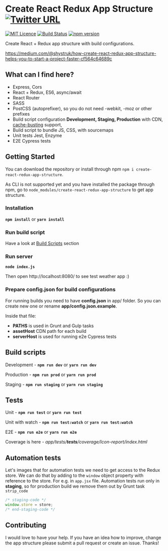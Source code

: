 # Create React Redux App Structure [![Twitter URL](https://img.shields.io/twitter/url/http/shields.io.svg?style=social)](https://twitter.com/intent/tweet?hashtags=reactjs%20%23redux%20%23javascript&original_referer=https%3A%2F%2Fpublish.twitter.com%2F&ref_src=twsrc%5Etfw&text=Start%20your%20project%20fast%20with%20Create%20React%20Redux%20App%20Structure&tw_p=tweetbutton&url=https%3A%2F%2Fgithub.com%2Fshystruk%2Fcreate-react-redux-app-structure&via=shystrukk) #

[![MIT Licence](https://badges.frapsoft.com/os/mit/mit.svg?v=103)](https://opensource.org/licenses/mit-license.php) [![Build Status](https://travis-ci.org/shystruk/create-react-redux-app-structure.svg?branch=master)](https://travis-ci.org/shystruk/create-react-redux-app-structure) [![npm version](https://badge.fury.io/js/create-react-redux-app-structure.svg)](https://badge.fury.io/js/create-react-redux-app-structure)

Create React + Redux app structure with build configurations.

https://medium.com/@shystruk/how-create-react-redux-app-structure-helps-you-to-start-a-project-faster-cf564c64689c

## What can I find here? ##
- Express, Cors
- React + Redux, ES6, async/await
- React Router
- SASS
- PostCSS (autoprefixer), so you do not need -webkit, -moz or other prefixes
- Build script configuration **Development, Staging, Production** with CDN, [cache-busting](https://www.keycdn.com/support/what-is-cache-busting/) support,
- Build script to bundle JS, CSS, with sourcemaps
- Unit tests Jest, Enzyme
- E2E Cypress tests

## Getting Started ##
You can download the repository or install through npm `npm i create-react-redux-app-structure`.

As CLI is not supported yet and you have installed the package through npm, go to `node_modules/create-react-redux-app-structure` to get app structure.

### Installation ###
**`npm install`** or **`yarn install`**

### Run build script ###
Have a look at [Build Scripts](#build-scripts) section

### Run server ###
**`node index.js`**

Then open http://localhost:8080/ to see test weather app :)

### Prepare config.json for build configurations ###
For running builds you need to have **config.json** in app/ folder.
So you can create new one or rename **app/config.json.example**.  

Inside that file:
 - **PATHS** is used in Grunt and Gulp tasks
 - **assetHost** CDN path for each build
 - **serverHost** is used for running e2e Cypress tests

## Build scripts ##
Development - **`npm run dev`** or **`yarn run dev`**

Production - **`npm run prod`** or **`yarn run prod`**

Staging - **`npm run staging`** or **`yarn run staging`**


## Tests ##
Unit - **`npm run test`** or **`yarn run test`**

Unit with watch - **`npm run test:watch`** or **`yarn run test:watch`**

E2E - **`npm run e2e`** or **`yarn run e2e`**

Coverage is here - *app/tests/__tests__/coverage/Icon-report/index.html*


## Automation tests ##
Let's images that for automation tests we need to get access to the Redux store.
We can do that by adding to the `window` object property with reference to the store. For e.g. in `app.jsx` file.
Automation tests run only in **staging**, so for production build we remove them out by Grunt task `strip_code` 

```javascript
/* staging-code */
window.store = store;
/* end-staging-code */
```

## Contributing ##
I would love to have your help. If you have an idea how to improve, change the app structure please submit a pull request or create an issue.
Thanks!
